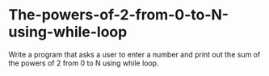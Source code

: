# The-powers-of-2-from-0-to-N-using-while-loop
Write a program that asks a user to enter a number and print out the sum of the powers of 2 from 0 to N using while loop.
